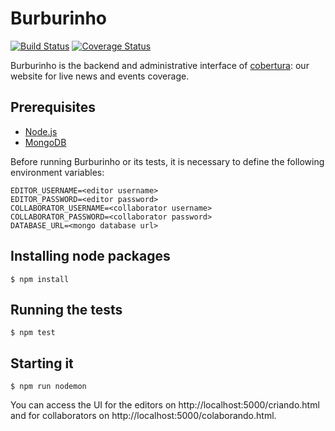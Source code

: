 Burburinho
==========

[![Build Status](https://snap-ci.com/brasil-de-fato/burburinho/branch/master/build_image)](https://snap-ci.com/brasil-de-fato/burburinho/branch/master)
[![Coverage Status](https://coveralls.io/repos/brasil-de-fato/burburinho/badge.svg?branch=master)](https://coveralls.io/r/brasil-de-fato/burburinho?branch=master)

Burburinho is the backend and administrative interface of [cobertura](https://github.com/brasil-de-fato/cobertura): our website for live news and events coverage.

## Prerequisites

* [Node.js](https://nodejs.org)
* [MongoDB](https://www.mongodb.com/)

Before running Burburinho or its tests, it is necessary to define the following environment variables: 

```
EDITOR_USERNAME=<editor username>
EDITOR_PASSWORD=<editor password>
COLLABORATOR_USERNAME=<collaborator username>
COLLABORATOR_PASSWORD=<collaborator password>
DATABASE_URL=<mongo database url>
```

## Installing node packages


```
$ npm install
```

## Running the tests
```
$ npm test
```

## Starting it

```
$ npm run nodemon
```

You can access the UI for the editors on http://localhost:5000/criando.html and for collaborators on http://localhost:5000/colaborando.html.
